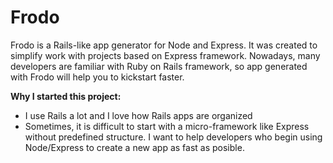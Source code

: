 # Frodo

Frodo is a Rails-like app generator for Node and Express. It was created to simplify work
with projects based on Express framework. Nowadays, many developers are familiar with Ruby on Rails
framework, so app generated with Frodo will help you to kickstart faster.

**Why I started this project:**
  * I use Rails a lot and I love how Rails apps are organized
  * Sometimes, it is difficult to start with a micro-framework like Express without predefined structure.
    I want to help developers who begin using Node/Express to create a new app as fast as posible.
